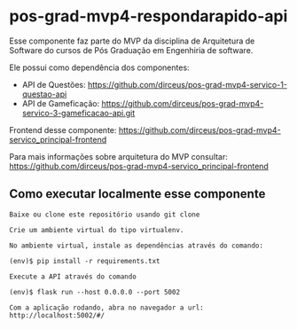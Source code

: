 # pos-grad-mvp4-respondarapido-api
Esse componente faz parte do MVP da disciplina de Arquitetura de Software do cursos de Pós Graduação em Engenhiria de software.

Ele possui como dependência dos componentes:

* API de Questões: https://github.com/dirceus/pos-grad-mvp4-servico-1-questao-api
* API de Gameficação: https://github.com/dirceus/pos-grad-mvp4-servico-3-gameficacao-api.git

Frontend desse componente: 
https://github.com/dirceus/pos-grad-mvp4-servico_principal-frontend

Para mais informações sobre arquitetura do MVP consultar: https://github.com/dirceus/pos-grad-mvp4-servico_principal-frontend

## Como executar localmente esse componente


    Baixe ou clone este repositório usando git clone

    Crie um ambiente virtual do tipo virtualenv.

    No ambiente virtual, instale as dependências através do comando:

```(env)$ pip install -r requirements.txt ```

    Execute a API através do comando

```(env)$ flask run --host 0.0.0.0 --port 5002 ```

    Com a aplicação rodando, abra no navegador a url: http://localhost:5002/#/

